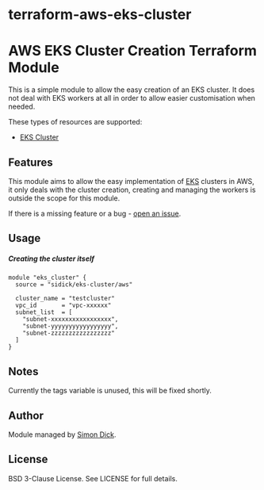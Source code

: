 # terraform-aws-eks-cluster

AWS EKS Cluster Creation Terraform Module
=========================================

This is a simple module to allow the easy creation of an EKS cluster. It does
not deal with EKS workers at all in order to allow easier customisation when
needed.

These types of resources are supported:

* [EKS Cluster](https://www.terraform.io/docs/providers/aws/r/eks_cluster.html)

Features
--------
This module aims to allow the easy implementation of
[EKS](https://aws.amazon.com/eks/) clusters in AWS, it only deals with the
cluster creation, creating and managing the workers is outside the scope for
this module.

If there is a missing feature or a bug - [open an issue](https://github.com/sidick/terraform-module-template/issues/new).

Usage
-----


##### Creating the cluster itself

```hcl
module "eks_cluster" {
  source = "sidick/eks-cluster/aws"

  cluster_name = "testcluster"
  vpc_id       = "vpc-xxxxxx"
  subnet_list  = [
    "subnet-xxxxxxxxxxxxxxxxx",
    "subnet-yyyyyyyyyyyyyyyyy",
    "subnet-zzzzzzzzzzzzzzzzz"
  ]
}
```


Notes
-----

Currently the tags variable is unused, this will be fixed shortly.

Author
------

Module managed by [Simon Dick](https://github.com/sidick).

License
-------

BSD 3-Clause License. See LICENSE for full details.
